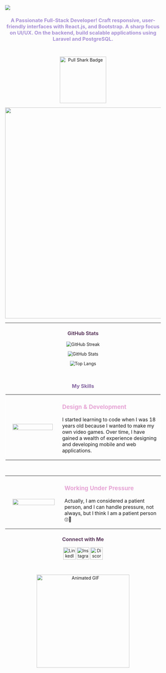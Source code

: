 <body>
<img src= "https://github.com/user-attachments/assets/03419c46-1a3b-4424-bdad-fe9333ef8824"/>
<h3 align="center" style="color: #A891D6;font-family:"Arial">A Passionate Full-Stack Developer! Craft responsive, user-friendly interfaces with React.js, and Bootstrap. A sharp focus on UI/UX. On the backend, build scalable applications using Laravel and PostgreSQL.</h3>
<br>
<p align="center">
  <img src="https://img.shields.io/badge/Pull%20Shark-5C3A5E.svg?style=for-the-badge&logo=github&logoColor=white" alt="Pull Shark Badge" width="150px" />
</p>

<div align="center" style="display: flex; flex-wrap: wrap; justify-content: flex-start; gap: 20px;">
  <img src="https://github.com/user-attachments/assets/c196b282-d759-4aad-991e-e488ff6ddf9c" height="680px"/>
</div>

---

<h3 align="center" style="color: #5C3A5E;">GitHub Stats</h3>

<p align="center">
 <img src="https://github-readme-streak-stats.herokuapp.com/?user=nemahbilal01&theme=default&hide_border=false&background=FFFFFF&ring=5C3A5E&fire=5C3A5E&stroke=5C3A5E&currStreakLabel=FFB2C8" alt="GitHub Streak" />
</p>

<p align="center">
  <img src="https://github-readme-stats.vercel.app/api?username=nemahbilal01&show_icons=true&theme=jolly&hide_border=false" alt="GitHub Stats" />
</p>
<p align="center">
<img src="https://github-readme-stats.vercel.app/api/top-langs?username=nemahbilal01&layout=compact&theme=default&hide_border=false&background=FFFFFF&title_color=5C3A5E&text_color=5C3A5E&border_color=5C3A5E" alt="Top Langs" />
</p>

<br>

<h3 align="center" style="color:#8464a0;">My Skills</h3>

<!-- Design & Development Section -->
<table align="center" style="border: 1px solid white;">
  <tr>
    <td align="center" width="300">
      <img src="https://media3.giphy.com/media/v1.Y2lkPTc5MGI3NjExaXk0c2JpNTVnaG83cGF4dWZwemJhNzE1MzZhbzkxbmN0eHRpcW1maCZlcD12MV9pbnRlcm5hbF9naWZfYnlfaWQmY3Q9Zw/HLB0nLA36GCCo6JuB5/giphy.gif" width="90%" />
    </td>
    <td align="left" width="500">
      <h3 style="color:#e6a4d5;">Design & Development</h3>
      <p>I started learning to code when I was 18 years old because I wanted to make my own video games. Over time, I have gained a wealth of experience designing and developing mobile and web applications.</p>
    </td>
  </tr>
</table>

<br>

<!-- Working Under Pressure Section -->
<table align="center">
  <tr>
    <td align="center" width="300">
      <img src="https://github.com/user-attachments/assets/2f9d3190-fbd9-419d-b0cb-228065a8329b" width="90%" />
    </td>
    <td align="left" width="500">
      <h3 style="color:#e6a4d5;">Working Under Pressure</h3>
      <p>Actually, I am considered a patient person, and I can handle pressure, not always, but I think I am a patient person 🙄🤗</p>
    </td>
  </tr>
</table>

<h3 align="center" style="color: #5C3A5E;">Connect with Me</h3>
<p align="center">
  <a href="https://www.linkedin.com/in/nameh-bilal/"style="text-decoration:none;">
    <img src="https://github.com/user-attachments/assets/2b76f0bd-9997-40df-9f03-1d3669bb72be" alt="LinkedIn" height="40" width="40" />
  </a>
  <a href="https://instagram.com/nana_bilall"style="text-decoration:none;">
    <img src="https://github.com/user-attachments/assets/e81d9231-d76d-476a-9203-896c10b9a1d7" alt="Instagram" height="40" width="40" />
  </a>
  <a href="https://discord.gg/nana8404"style="text-decoration:none;">
    <img src="https://github.com/user-attachments/assets/212d3450-954e-4a03-acbb-389d0f488ae8" alt="Discord" height="40" width="40" />
  </a>
</p>
<br>
<p align="center">
  <img class="animated-gif" src="https://media.giphy.com/media/v1.Y2lkPTc5MGI3NjExb2FlZmRlcDJhNzdkaDF5czhhczl4bjZ2Mm1peG8wZnRvZ2s3dzYzdyZlcD12MV9naWZzX3NlYXJjaCZjdD1n/QDjpIL6oNCVZ4qzGs7/giphy.gif" alt="Animated GIF" width="300" height="300"/>
</p>


</body>

